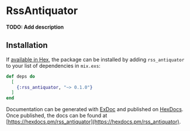 # RssAntiquator

**TODO: Add description**

## Installation

If [available in Hex](https://hex.pm/docs/publish), the package can be installed
by adding `rss_antiquator` to your list of dependencies in `mix.exs`:

```elixir
def deps do
  [
    {:rss_antiquator, "~> 0.1.0"}
  ]
end
```

Documentation can be generated with [ExDoc](https://github.com/elixir-lang/ex_doc)
and published on [HexDocs](https://hexdocs.pm). Once published, the docs can
be found at [https://hexdocs.pm/rss_antiquator](https://hexdocs.pm/rss_antiquator).

